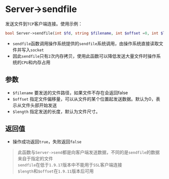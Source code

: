 # Server->sendfile

发送文件到`TCP`客户端连接。使用示例：
```php
bool Server->sendfile(int $fd, string $filename, int $offset =0, int $length = 0);
```

* `sendfile`函数调用操作系统提供的`sendfile`系统调用，由操作系统直接读取文件并写入`socket`
* 因此`sendfile`只有`2`次内存拷贝，使用此函数可以降低发送大量文件时操作系统的`CPU`和内存占用

参数
-----
* `$filename` 要发送的文件路径，如果文件不存在会返回false
* `$offset` 指定文件偏移量，可以从文件的某个位置起发送数据。默认为0，表示从文件头部开始发送
* `$length` 指定发送的长度，默认为文件尺寸。

返回值
----
* 操作成功返回`true`，失败返回`false`

> 此函数与`Server->send`都是向客户端发送数据，不同的是`sendfile`的数据来自于指定的文件  
> `sendfile`在低于`1.9.17`版本中不能用于`SSL`客户端连接  
> `$length`和`$offset`在`1.9.11`版本后可用  
